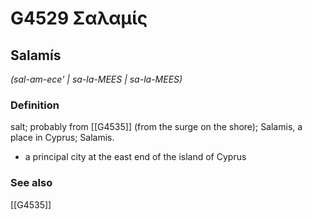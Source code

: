 # G4529 Σαλαμίς

## Salamís

_(sal-am-ece' | sa-la-MEES | sa-la-MEES)_

### Definition

salt; probably from [[G4535]] (from the surge on the shore); Salamis, a place in Cyprus; Salamis.

- a principal city at the east end of the island of Cyprus

### See also

[[G4535]]

